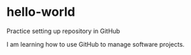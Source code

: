 # hello-world
Practice setting up repository in GitHub

I am learning how to use GitHub to manage software projects.

